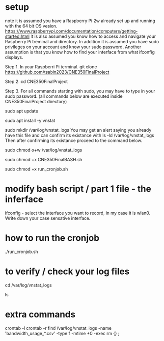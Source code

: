 # setup

note it is assumed you have a Raspberry Pi 2w already set up and running with the 64 bit OS vesion.
https://www.raspberrypi.com/documentation/computers/getting-started.html
It is also assumed you know how to access and navigate your Raspberry Pi treminal and directory.
In addition it is assumed you have sudo privileges on your account and know your sudo password.
Another assumption is that you know how to find your interface from what ifconfig displays.

Step 1. In your Raspberri Pi terminal.
git clone https://github.com/tsabin2023/CNE350FinalProject

Step 2.
cd CNE350FinalProject

Step 3. For all commands starting with sudo, you may have to type in your sudo password.
(all commands below are executed inside CNE350FinalProject directory)

sudo apt update

sudo apt install -y vnstat

sudo mkdir /var/log/vnstat_logs
You may get an alert saying you already have this file and can confirm its existance with 
ls -ld /var/log/vnstat_logs
Then after confirming its existance proceed to the command below. 

sudo chmod o+w /var/log/vnstat_logs

sudo chmod +x CNE350FinalBASH.sh

sudo chmod +x run_cronjob.sh


# modify bash script / part 1 file - the inferface

ifconfig - select the interface you want to record, in my case it is wlan0. Write down your case sensative interface.


# how to run the cronjob

./run_cronjob.sh



# to verify / check your log files

cd /var/log/vnstat_logs

ls



# extra commands

crontab -l
crontab -r
find /var/log/vnstat_logs -name 'bandwidth_usage_*.csv' -type f -mtime +0 -exec rm {} \;


